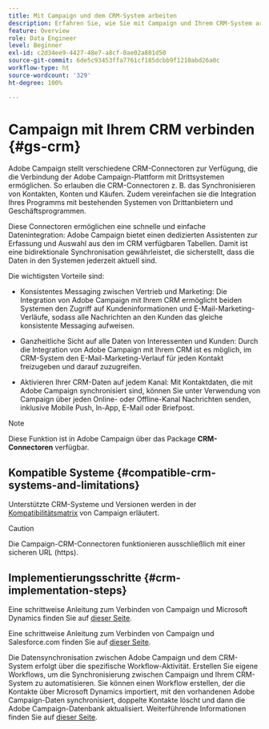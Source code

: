 ```yaml
---
title: Mit Campaign und dem CRM-System arbeiten
description: Erfahren Sie, wie Sie mit Campaign und Ihrem CRM-System arbeiten können
feature: Overview
role: Data Engineer
level: Beginner
exl-id: c2d34ee9-4427-48e7-a8cf-0ae02a801d50
source-git-commit: 6de5c93453ffa7761cf185dcbb9f1210abd26a0c
workflow-type: ht
source-wordcount: '329'
ht-degree: 100%

---
```


# Campaign mit Ihrem CRM verbinden {#gs-crm}

Adobe Campaign stellt verschiedene CRM-Connectoren zur Verfügung, die die Verbindung der Adobe Campaign-Plattform mit Drittsystemen ermöglichen. So erlauben die CRM-Connectoren z. B. das Synchronisieren von Kontakten, Konten und Käufen. Zudem vereinfachen sie die Integration Ihres Programms mit bestehenden Systemen von Drittanbietern und Geschäftsprogrammen.

Diese Connectoren ermöglichen eine schnelle und einfache Datenintegration: Adobe Campaign bietet einen dedizierten Assistenten zur Erfassung und Auswahl aus den im CRM verfügbaren Tabellen. Damit ist eine bidirektionale Synchronisation gewährleistet, die sicherstellt, dass die Daten in den Systemen jederzeit aktuell sind.

Die wichtigsten Vorteile sind:

* Konsistentes Messaging zwischen Vertrieb und Marketing: Die Integration von Adobe Campaign mit Ihrem CRM ermöglicht beiden Systemen den Zugriff auf Kundeninformationen und E-Mail-Marketing-Verläufe, sodass alle Nachrichten an den Kunden das gleiche konsistente Messaging aufweisen.

* Ganzheitliche Sicht auf alle Daten von Interessenten und Kunden: Durch die Integration von Adobe Campaign mit Ihrem CRM ist es möglich, im CRM-System den E-Mail-Marketing-Verlauf für jeden Kontakt freizugeben und darauf zuzugreifen.

* Aktivieren Ihrer CRM-Daten auf jedem Kanal: Mit Kontaktdaten, die mit Adobe Campaign synchronisiert sind, können Sie unter Verwendung von Campaign über jeden Online- oder Offline-Kanal Nachrichten senden, inklusive Mobile Push, In-App, E-Mail oder Briefpost.


>[!NOTE]
>
>Diese Funktion ist in Adobe Campaign über das Package **CRM-Connectoren** verfügbar.

## Kompatible Systeme {#compatible-crm-systems-and-limitations}

Unterstützte CRM-Systeme und Versionen werden in der [Kompatibilitätsmatrix](../start/compatibility-matrix.md) von Campaign erläutert.

>[!CAUTION]
>
> Die Campaign-CRM-Connectoren funktionieren ausschließlich mit einer sicheren URL (https).

## Implementierungsschritte {#crm-implementation-steps}

Eine schrittweise Anleitung zum Verbinden von Campaign und Microsoft Dynamics finden Sie auf [dieser Seite](ac-ms-dyn.md).

Eine schrittweise Anleitung zum Verbinden von Campaign und Salesforce.com finden Sie auf [dieser Seite](ac-sfdc.md).

Die Datensynchronisation zwischen Adobe Campaign und dem CRM-System erfolgt über die spezifische Workflow-Aktivität. Erstellen Sie eigene Workflows, um die Synchronisierung zwischen Campaign und Ihrem CRM-System zu automatisieren. Sie können einen Workflow erstellen, der die Kontakte über Microsoft Dynamics importiert, mit den vorhandenen Adobe Campaign-Daten synchronisiert, doppelte Kontakte löscht und dann die Adobe Campaign-Datenbank aktualisiert. Weiterführende Informationen finden Sie auf [dieser Seite](crm-data-sync.md).

